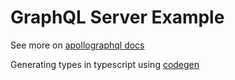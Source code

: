 # GraphQL Server Example

See more on [apollographql docs](https://www.apollographql.com/docs/apollo-server/getting-started)

Generating types in typescript using [codegen](https://www.apollographql.com/docs/apollo-server/workflow/generate-types)
